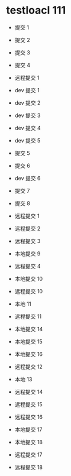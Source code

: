 # testloacl 111

- 提交 1

- 提交 2

- 提交 3

- 提交 4

- 远程提交 1

- dev 提交 1

- dev 提交 2

- dev 提交 3

- dev 提交 4

- dev 提交 5

- 提交 5
- 提交 6

- dev 提交 6

- 提交 7

- 提交 8
- 远程提交 1

- 远程提交 2

- 远程提交 3
- 本地提交 9

- 远程提交 4

- 本地提交 10
- 远程提交 10
- 本地 11

- 远程提交 11

- 本地提交 14

- 本地提交 15

- 本地提交 16
- 远程提交 12
- 本地 13

- 远程提交 14

- 远程提交 15

- 远程提交 16

- 本地提交 17

- 本地提交 18
- 远程提交 17

- 远程提交 18
